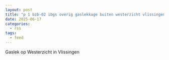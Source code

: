 ```yaml
---
layout: post
title: "p 1 bzb-02 ibgs overig gaslekkage buiten westerzicht vlissingen 194595 194530"
date: 2025-06-17
categories: 
  - rss
tags: 
  - feed
---
```


Gaslek op Westerzicht in Vlissingen
